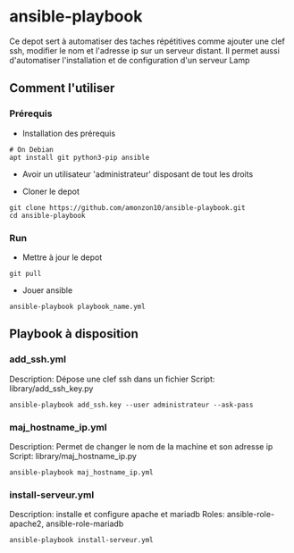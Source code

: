 # ansible-playbook

Ce depot sert à automatiser des taches répétitives comme ajouter une clef ssh, modifier le nom et l'adresse ip sur un serveur distant.
Il permet aussi d'automatiser l'installation et de configuration d'un serveur Lamp

## Comment l'utiliser

### Prérequis

- Installation des prérequis

```
# On Debian
apt install git python3-pip ansible
```
- Avoir un utilisateur 'administrateur' disposant de tout les droits

- Cloner le depot

```
git clone https://github.com/amonzon10/ansible-playbook.git
cd ansible-playbook
```

### Run

- Mettre à jour le depot

```
git pull
```

- Jouer ansible

```
ansible-playbook playbook_name.yml
```

## Playbook à disposition

### add_ssh.yml

Description: Dépose une clef ssh dans un fichier
Script: library/add_ssh_key.py

```
ansible-playbook add_ssh.key --user administrateur --ask-pass
```

### maj_hostname_ip.yml

Description: Permet de changer le nom de la machine et son adresse ip
Script: library/maj_hostname_ip.py

```
ansible-playbook maj_hostname_ip.yml
```

### install-serveur.yml

Description: installe et configure apache et mariadb
Roles: ansible-role-apache2, ansible-role-mariadb

```
ansible-playbook install-serveur.yml
```
